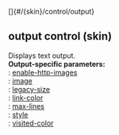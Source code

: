[]{#/{skin}/control/output}    
## output control (skin)    
Displays text output.    
**Output-specific parameters:**    
:   [enable-http-images](ref/%7Bskin%7D/param/enable-http-images)    
:   [image](ref/%7Bskin%7D/param/image)    
:   [legacy-size](ref/%7Bskin%7D/param/legacy-size)    
:   [link-color](ref/%7Bskin%7D/param/link-color)    
:   [max-lines](ref/%7Bskin%7D/param/max-lines)    
:   [style](ref/%7Bskin%7D/param/style)    
:   [visited-color](ref/%7Bskin%7D/param/visited-color)  